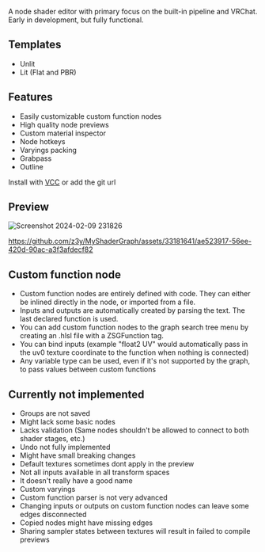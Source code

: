 A node shader editor with primary focus on the built-in pipeline and VRChat. Early in development, but fully functional.

## Templates
- Unlit
- Lit (Flat and PBR)

## Features
- Easily customizable custom function nodes
- High quality node previews
- Custom material inspector
- Node hotkeys
- Varyings packing
- Grabpass
- Outline

Install with [VCC](https://z3y.github.io/vpm-package-listing/) or add the git url

## Preview

![Screenshot 2024-02-09 231826](https://github.com/z3y/MyShaderGraph/assets/33181641/f94a7774-2273-48e5-835c-8ddad39d4983)

https://github.com/z3y/MyShaderGraph/assets/33181641/ae523917-56ee-420d-90ac-a3f3afdecf82
## Custom function node
- Custom function nodes are entirely defined with code. They can either be inlined directly in the node, or imported from a file.
- Inputs and outputs are automatically created by parsing the text. The last declared function is used.
- You can add custom function nodes to the graph search tree menu by creating an .hlsl file with a ZSGFunction tag.
- You can bind inputs (example "float2 UV" would automatically pass in the uv0 texture coordinate to the function when nothing is connected)
- Any variable type can be used, even if it's not supported by the graph, to pass values between custom functions

## Currently not implemented
- Groups are not saved
- Might lack some basic nodes
- Lacks validation (Same nodes shouldn't be allowed to connect to both shader stages, etc.)
- Undo not fully implemented
- Might have small breaking changes
- Default textures sometimes dont apply in the preview
- Not all inputs available in all transform spaces
- It doesn't really have a good name
- Custom varyings
- Custom function parser is not very advanced
- Changing inputs or outputs on custom function nodes can leave some edges disconnected
- Copied nodes might have missing edges
- Sharing sampler states between textures will result in failed to compile previews